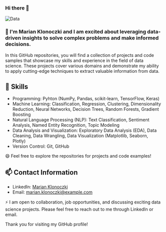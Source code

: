 
### Hi there 👋


![Data](https://media2.giphy.com/media/v1.Y2lkPTc5MGI3NjExMHJ6MDF6dmtscXludHVwM3lxbWE1MThqcnJrMmpjb2d0OGI4ZmRtdCZlcD12MV9pbnRlcm5hbF9naWZfYnlfaWQmY3Q9Zw/1oF1KAEYvmXBMo6uTS/giphy.gif)

### 🔭 I'm Marian Klonoczki and I am excited about leveraging data-driven insights to solve complex problems and make informed decisions.

In this GitHub repositories, you will find a collection of projects and code samples that showcase my skills and experience in the field of data science. These projects cover various domains and demonstrate my ability to apply cutting-edge techniques to extract valuable information from data.

## 🌱 Skills 
- Programming: Pyhton (NumPy, Pandas, scikit-learn, TensorFlow, Keras)
- Machine Learning: Classification, Regression, Clustering, Dimensionality Reduction, Neural Networks, Decision Trees, Random Forests, Gradient Boosting
- Natural Language Processing (NLP): Text Classification, Sentiment Analysis, Named Entity Recognition, Topic Modeling
- Data Analysis and Visualization: Exploratory Data Analysis (EDA), Data Cleaning, Data Wrangling, Data Visualization (Matplotlib, Seaborn, Plotly)
- Version Control: Git, GitHub


😄 Feel free to explore the repositories for projects and code examples!

## 📫 Contact Information
- LinkedIn: [Marian Klonoczki](https://linkedin.com/in/marian-klonoczki-11a193154/)
- Email: [marian.klonoczki@example.com](mailto:marian.klonoczki@gmail.com)


⚡ I am open to collaboration, job opportunities, and discussing exciting data science projects. Please feel free to reach out to me through LinkedIn or email.

Thank you for visiting my GitHub profile!
